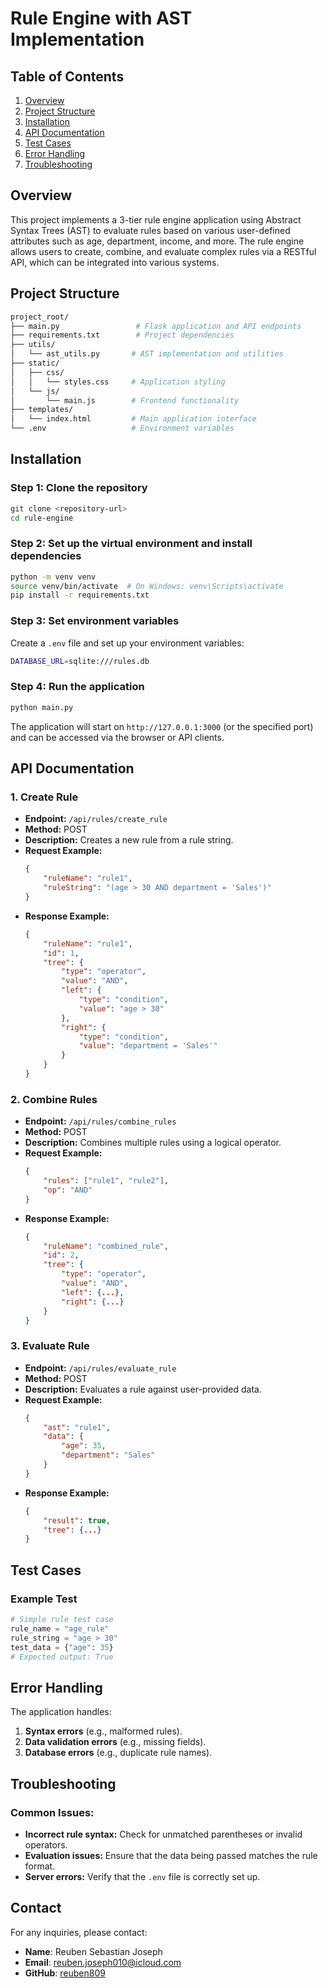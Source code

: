 # Rule Engine with AST Implementation

## Table of Contents
1. [Overview](#overview)
2. [Project Structure](#project-structure)
3. [Installation](#installation)
4. [API Documentation](#api-documentation)
5. [Test Cases](#test-cases)
6. [Error Handling](#error-handling)
7. [Troubleshooting](#troubleshooting)

## Overview
This project implements a 3-tier rule engine application using Abstract Syntax Trees (AST) to evaluate rules based on various user-defined attributes such as age, department, income, and more. The rule engine allows users to create, combine, and evaluate complex rules via a RESTful API, which can be integrated into various systems.

## Project Structure
```bash
project_root/
├── main.py                 # Flask application and API endpoints
├── requirements.txt        # Project dependencies
├── utils/
│   └── ast_utils.py       # AST implementation and utilities
├── static/
│   ├── css/
│   │   └── styles.css     # Application styling
│   └── js/
│       └── main.js        # Frontend functionality
├── templates/
│   └── index.html         # Main application interface
└── .env                   # Environment variables
```

## Installation

### Step 1: Clone the repository
```bash
git clone <repository-url>
cd rule-engine
```

### Step 2: Set up the virtual environment and install dependencies
```bash
python -m venv venv
source venv/bin/activate  # On Windows: venv\Scripts\activate
pip install -r requirements.txt
```

### Step 3: Set environment variables
Create a `.env` file and set up your environment variables:
```bash
DATABASE_URL=sqlite:///rules.db
```

### Step 4: Run the application
```bash
python main.py
```

The application will start on `http://127.0.0.1:3000` (or the specified port) and can be accessed via the browser or API clients.


## API Documentation

### 1. **Create Rule**
- **Endpoint:** `/api/rules/create_rule`
- **Method:** POST
- **Description:** Creates a new rule from a rule string.
- **Request Example:**
  ```json
  {
      "ruleName": "rule1",
      "ruleString": "(age > 30 AND department = 'Sales')"
  }
  ```
- **Response Example:**
  ```json
  {
      "ruleName": "rule1",
      "id": 1,
      "tree": {
          "type": "operator",
          "value": "AND",
          "left": {
              "type": "condition",
              "value": "age > 30"
          },
          "right": {
              "type": "condition",
              "value": "department = 'Sales'"
          }
      }
  }
  ```

### 2. **Combine Rules**
- **Endpoint:** `/api/rules/combine_rules`
- **Method:** POST
- **Description:** Combines multiple rules using a logical operator.
- **Request Example:**
  ```json
  {
      "rules": ["rule1", "rule2"],
      "op": "AND"
  }
  ```
- **Response Example:**
  ```json
  {
      "ruleName": "combined_rule",
      "id": 2,
      "tree": {
          "type": "operator",
          "value": "AND",
          "left": {...},
          "right": {...}
      }
  }
  ```

### 3. **Evaluate Rule**
- **Endpoint:** `/api/rules/evaluate_rule`
- **Method:** POST
- **Description:** Evaluates a rule against user-provided data.
- **Request Example:**
  ```json
  {
      "ast": "rule1",
      "data": {
          "age": 35,
          "department": "Sales"
      }
  }
  ```
- **Response Example:**
  ```json
  {
      "result": true,
      "tree": {...}
  }
  ```


## Test Cases

### Example Test
```python
# Simple rule test case
rule_name = "age_rule"
rule_string = "age > 30"
test_data = {"age": 35}
# Expected output: True
```

## Error Handling

The application handles:
1. **Syntax errors** (e.g., malformed rules).
2. **Data validation errors** (e.g., missing fields).
3. **Database errors** (e.g., duplicate rule names).

## Troubleshooting

### Common Issues:
- **Incorrect rule syntax:** Check for unmatched parentheses or invalid operators.
- **Evaluation issues:** Ensure that the data being passed matches the rule format.
- **Server errors:** Verify that the `.env` file is correctly set up.


## Contact

For any inquiries, please contact:

- **Name**: Reuben Sebastian Joseph  
- **Email**: reuben.joseph010@icloud.com  
- **GitHub**: [reuben809](https://github.com/reuben809)
